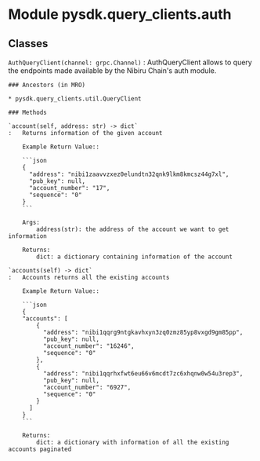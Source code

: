 Module pysdk.query_clients.auth
===============================

Classes
-------

`AuthQueryClient(channel: grpc.Channel)`
:   AuthQueryClient allows to query the endpoints made available by the Nibiru Chain's auth module.

    ### Ancestors (in MRO)

    * pysdk.query_clients.util.QueryClient

    ### Methods

    `account(self, address: str) ‑> dict`
    :   Returns information of the given account

        Example Return Value::

        ```json
        {
          "address": "nibi1zaavvzxez0elundtn32qnk9lkm8kmcsz44g7xl",
          "pub_key": null,
          "account_number": "17",
          "sequence": "0"
        }
        ```

        Args:
            address(str): the address of the account we want to get information

        Returns:
            dict: a dictionary containing information of the account

    `accounts(self) ‑> dict`
    :   Accounts returns all the existing accounts

        Example Return Value::

        ```json
        {
        "accounts": [
            {
              "address": "nibi1qqrg9ntgkavhxyn3zq0zmz85yp8vxgd9gm85pp",
              "pub_key": null,
              "account_number": "16246",
              "sequence": "0"
            },
            {
              "address": "nibi1qqrhxfwt6eu66v6mcdt7zc6xhqnw0w54u3rep3",
              "pub_key": null,
              "account_number": "6927",
              "sequence": "0"
            }
          ]
        }
        ```

        Returns:
            dict: a dictionary with information of all the existing accounts paginated
